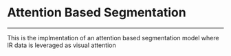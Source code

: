 <h1> Attention Based Segmentation </h1>

<hr>

<p>
This is the implmentation of an attention based segmentation model where IR data is leveraged as visual attention</p>

<p>

